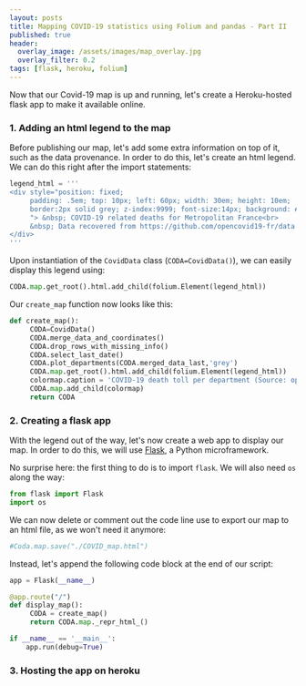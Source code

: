 ```yaml
---
layout: posts
title: Mapping COVID-19 statistics using Folium and pandas - Part II
published: true
header:
  overlay_image: /assets/images/map_overlay.jpg
  overlay_filter: 0.2
tags: [flask, heroku, folium]
---
```


Now that our Covid-19 map is up and running, let's create a Heroku-hosted flask app to make it available online.

### 1. Adding an html legend to the map

Before publishing our map, let's add some extra information on top of it, such as the data provenance.
In order to do this, let's create an html legend. We can do this right after the import statements:
 
```python
legend_html = '''
<div style="position: fixed;
     padding: .5em; top: 10px; left: 60px; width: 30em; height: 10em;
     border:2px solid grey; z-index:9999; font-size:14px; background: #eee;
     "> &nbsp; COVID-19 related deaths for Metropolitan France<br>
     &nbsp; Data recovered from https://github.com/opencovid19-fr/data  <br>
</div>
'''
```

Upon instantiation of the `CovidData` class (`CODA=CovidData()`), we can easily display this legend using:

```python
CODA.map.get_root().html.add_child(folium.Element(legend_html))
```

Our `create_map` function now looks like this:

```python
def create_map():
     CODA=CovidData()
     CODA.merge_data_and_coordinates()
     CODA.drop_rows_with_missing_info()
     CODA.select_last_date()
     CODA.plot_departments(CODA.merged_data_last,'grey')
     CODA.map.get_root().html.add_child(folium.Element(legend_html))
     colormap.caption = 'COVID-19 death toll per department (Source: opencovid19-fr)'
     CODA.map.add_child(colormap)
     return CODA
```

### 2. Creating a flask app

With the legend out of the way, let's now create a web app to display our map. In order to do this, we will use [Flask](https://flask.palletsprojects.com/en/1.1.x/), a Python microframework.

No surprise here: the first thing to do is to import `flask`. We will also need `os` along the way:

```python
from flask import Flask
import os
```

We can now delete or comment out the code line use to export our map to an html file, as we won't need it anymore:

```python
#Coda.map.save("./COVID_map.html")
```

Instead, let's append the following code block at the end of our script:

```python
app = Flask(__name__)

@app.route("/")
def display_map():
     CODA = create_map()
     return CODA.map._repr_html_()

if __name__ == '__main__':
    app.run(debug=True)
```







### 3. Hosting the app on heroku


